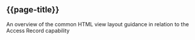 ## {{page-title}}

An overview of the common HTML view layout guidance in relation to the Access Record capability